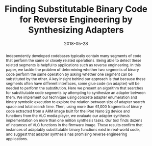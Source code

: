 ---
title: "Finding Substitutable Binary Code for Reverse Engineering by Synthesizing Adapters"
collection: publications
permalink: /publication/adapter-synth-icst
excerpt: 
date: 2018-05-28
venue: 'International Conference on Software Testing, Verification and Validation (ICST)'
link: 'https://ieeexplore.ieee.org/document/8367044'
citation: 'Vaibhav Sharma, <b>Kesha Hietala</b>, Stephen McCamant. &quot;Finding Substitutable Binary Code for Reverse Engineering by Synthesizing Adapters.&quot; <i>2018 IEEE 11th International Conference on Software Testing, Verification and Validation (ICST)</i>. 2018.'
abstract: "Independently developed codebases typically contain many segments of code that perform the same or closely related operations. Being able to detect these related segments is helpful to applications such as reverse engineering. In this paper, we tackle the problem of determining whether two segments of binary code perform the same operation by asking whether one segment can be substituted by the other. A key insight behind our approach is that because these segments often have different interfaces, some glue code (an adapter) will be needed to perform the substitution. Here we present an algorithm that searches for substitutable code segments by attempting to synthesize an adapter between them. We implement our technique using concrete adapter enumeration and binary symbolic execution to explore the relation between size of adapter search space and total search time. Then, using more than 61,000 fragments of binary code extracted from a ARM image built for the iPod Nano 2g device and functions from the VLC media player, we evaluate our adapter synthesis implementation on more than one million synthesis tasks. Our tool finds dozens of instances of VLC functions in the firmware image. These results confirm that instances of adaptably substitutable binary functions exist in real-world code, and suggest that adapter synthesis has promising reverse engineering applications."
---